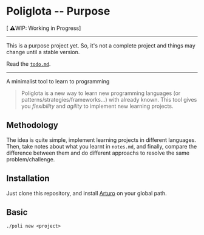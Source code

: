 # Poliglota -- Purpose

[ ⚠️WIP: Working in Progress]

---
This is a purpose project yet.
So, it's not a complete project
and things may change until a stable version.

Read the [`todo.md`](./todo.md).

---

A minimalist tool to learn to programming

> Poliglota is a new way to learn new programming languages
> (or patterns/strategies/frameworks...) with already known.
> This tool gives you *flexibility* and *agility*
> to implement new learning projects.

## Methodology
The idea is quite simple,
implement learning projects in different languages.
Then, take notes about what you learnt in `notes.md`,
and finally, compare the difference between them
and do different approachs to resolve the same problem/challenge.

## Installation
Just clone this repository, and install [Arturo](https://github.com/arturo-lang/arturo#installation) on your global path.

## Basic

```
./poli new <project>
```
